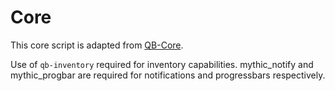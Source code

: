 # Core

This core script is adapted from [QB-Core](https://github.com/qbcore-framework/qb-core).

Use of  `qb-inventory` required for inventory capabilities. mythic_notify and mythic_progbar are required for notifications and progressbars respectively.